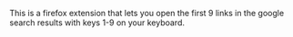 This is a firefox extension that lets you open the first 9 links in the google search results with keys 1-9 on your keyboard.